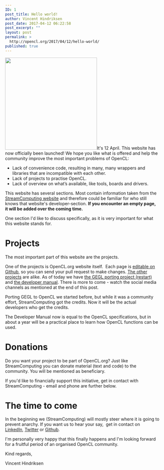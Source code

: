 ```yaml
---
ID: 1
post_title: Hello world!
author: Vincent Hindriksen
post_date: 2017-04-12 06:22:58
post_excerpt: ""
layout: post
permalink: >
  http://opencl.org/2017/04/12/hello-world/
published: true
---
```

<img class="alignright size-medium wp-image-123" src="http://opencl.org/wp-content/uploads/2017/04/sunrise-CL-300x300.jpg" alt="" width="300" height="300" />It's 12 April. This website has now officially been launched! We hope you like what is offered and help the community improve the most important problems of OpenCL:
<ul>
 	<li>Lack of convenience code, resulting in many, many wrappers and libraries that are incompatible with each other.</li>
 	<li>Lack of projects to practise OpenCL.</li>
 	<li>Lack of overview on what’s available, like tools, boards and drivers.</li>
</ul>
This website has several sections. Most contain information taken from the <a href="https://streamcomputing.eu/">StreamComputing website</a> and therefore could be familiar for who still knows that website's developer-section. <strong>If you encounter an empty page, it will be added over the coming time.
</strong>

One section I'd like to discuss specifically, as it is very important for what this website stands for.
<h1>Projects</h1>
The most important part of this website are the projects.

One of the projects is OpenCL.org website itself.  Each page is <a href="https://github.com/OpenCL/OpenCL/tree/master/_pages">editable on Github</a>, so you can send your pull request to make changes. <a href="http://opencl.org/projects/">The other projects</a> are alike. As of today we have <a href="http://opencl.org/projects/gegl-opencl-in-gimp/">the GEGL porting project (restart)</a> and <a href="http://opencl.org/projects/developer-manual/">the developer manual</a>. There is more to come - watch the social media channels as mentioned at the end of this post.

Porting GEGL to OpenCL we started before, but while it was a community effort, StreamComputing got the credits. Now it will be the actual developers who get the credits.

The Developer Manual now is equal to the OpenCL specifications, but in about a year will be a practical place to learn how OpenCL functions can be used.
<h1>Donations</h1>
Do you want your project to be part of OpenCL.org? Just like StreamComputing you can donate material (text and code) to the community. You will be mentioned as beneficiary.

If you'd like to financially support this initiative, get in contact with StreamComputing - email and phone are further below.
<h1>The time to come</h1>
In the beginning we (StreamComputing) will mostly steer where it is going to prevent anarchy. If you want us to hear your say,  get in contact on <a href="https://www.linkedin.com/groups/3570157">LinkedIn</a>, <a href="https://twitter.com/openclorg">Twitter</a> or <a href="https://github.com/OpenCL/OpenCL/issues">Github</a>.

I'm personally very happy that this finally happens and I'm looking forward for a fruitful period of an organised OpenCL community.

Kind regards,

Vincent Hindriksen